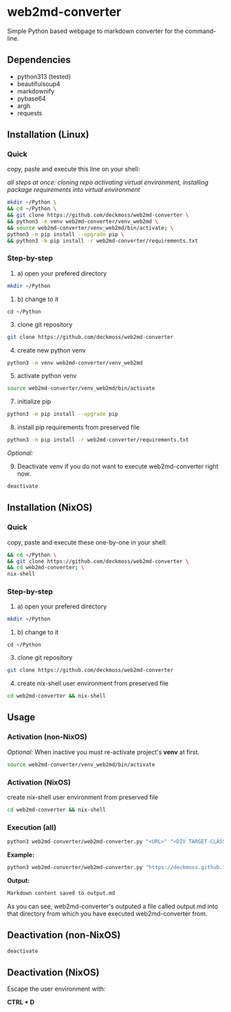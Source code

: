 # web2md-converter

Simple Python based webpage to markdown converter for the command-line.

##  Dependencies

- python313 (tested)
- beautifulsoup4
- markdownify
- pybase64
- argh
- requests

## Installation (Linux)

### Quick

copy, paste and execute this line on your shell:

_all steps at once: cloning repo activating virtual environment, installing package requirements into virtual environment_

```sh
mkdir ~/Python \
&& cd ~/Python \
&& git clone https://github.com/deckmoss/web2md-converter \
&& python3 -m venv web2md-converter/venv_web2md \
&& source web2md-converter/venv_web2md/bin/activate; \
python3 -m pip install --upgrade pip \
&& python3 -m pip install -r web2md-converter/requirements.txt
```

### Step-by-step

1. a) open your prefered directory

```sh
mkdir ~/Python
```

1. b) change to it

```
cd ~/Python
```

3. clone git repository

```sh
git clone https://github.com/deckmoss/web2md-converter
```

4. create new python venv

```sh
python3 -m venv web2md-converter/venv_web2md
```

5. activate python venv

```sh
source web2md-converter/venv_web2md/bin/activate
```

7. initialize pip

```sh
python3 -m pip install --upgrade pip
```

8. install pip requirements from preserved file

```sh
python3 -m pip install -r web2md-converter/requirements.txt
```

_Optional:_

9. Deactivate venv if you do not want to execute web2md-converter right now.

```sh
deactivate
```

## Installation (NixOS)

### Quick

copy, paste and execute these one-by-one in your shell:

```sh
&& cd ~/Python \
&& git clone https://github.com/deckmoss/web2md-converter \
&& cd web2md-converter; \
nix-shell
```

### Step-by-step

1. a) open your prefered directory

```sh
mkdir ~/Python
```

1. b) change to it

```
cd ~/Python
```

3. clone git repository

```sh
git clone https://github.com/deckmoss/web2md-converter
```

4. create nix-shell user environment from preserved file
 
```sh
cd web2md-converter && nix-shell
```

## Usage

### Activation (non-NixOS)
_Optional:_ When inactive you must re-activate project's **venv** at first.

```sh
source web2md-converter/venv_web2md/bin/activate 
```

### Activation (NixOS)

create nix-shell user environment from preserved file
 
```sh
cd web2md-converter && nix-shell
```

### Execution (all)
```sh
python3 web2md-converter/web2md-converter.py "<URL>" "<DIV TARGET-CLASS>"
```

**Example:**
```sh
python3 web2md-converter/web2md-converter.py "https://deckmoss.github.io/diy/unleash_ram/" "inner-post content"
```

**Output:**
```txt
Markdown content saved to output.md
```

As you can see, web2md-converter's outputed a file called output.md into that directory from which you have executed web2md-converter from.

## Deactivation (non-NixOS)

```sh
deactivate
```

## Deactivation (NixOS)

Escape the user environment with:

**CTRL + D**
